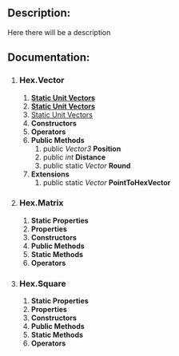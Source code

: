 ## Description:
Here there will be a description

## Documentation:
1. ### Hex.Vector
   1. [**Static Unit Vectors**](https://duckduckgo.com)
   2. **[Static Unit Vectors](https://duckduckgo.com)**
   3. [Static Unit Vectors](https://duckduckgo.com)
   4. **Constructors** 
   5. **Operators**
   6. **Public Methods**
      1. public _Vector3_ **Position**
      2. public _int_ **Distance**
      3. public static _Vector_ **Round**
   7. **Extensions**
      1. public static _Vector_ **PointToHexVector**
3. ### Hex.Matrix
   1. **Static Properties** 
   2. **Properties**
   3. **Constructors**
   4. **Public Methods**
   5. **Static Methods**
   6. **Operators**
4. ### Hex.Square 
   1. **Static Properties**
   2. **Properties**
   3. **Constructors**
   4. **Public Methods**
   5. **Static Methods**
   6. **Operators**
